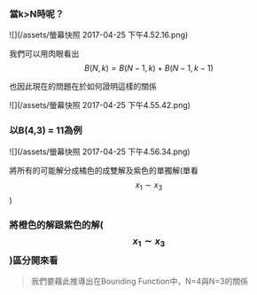 ### 當k&gt;N時呢？

![](/assets/螢幕快照 2017-04-25 下午4.52.16.png)

我們可以用肉眼看出$$B(N,k) = B(N-1,k) + B(N-1,k-1)$$

也因此現在的問題在於如何證明這樣的關係

![](/assets/螢幕快照 2017-04-25 下午4.55.42.png)

### 以B\(4,3\) = 11為例

![](/assets/螢幕快照 2017-04-25 下午4.56.34.png)

將所有的可能解分成橘色的成雙解及紫色的單獨解\(單看$$x_1 \sim x_3$$\)

### 將橙色的解跟紫色的解\($$x_1 \sim x_3$$\)區分開來看

> 我們要藉此推導出在Bounding Function中，N=4與N=3的關係



